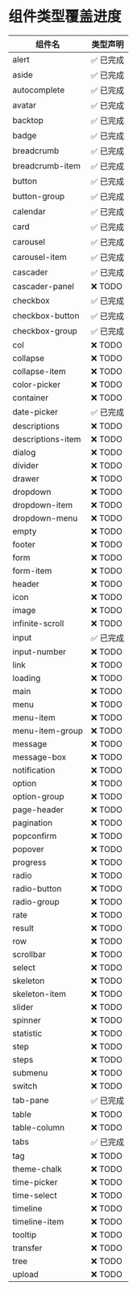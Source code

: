 # 组件类型覆盖进度

| 组件名 | 类型声明 |
| ------ | -------- |
| alert | ✅ 已完成 |
| aside | ✅ 已完成 |
| autocomplete | ✅ 已完成 |
| avatar | ✅ 已完成 |
| backtop | ✅ 已完成 |
| badge | ✅ 已完成 |
| breadcrumb | ✅ 已完成 |
| breadcrumb-item | ✅ 已完成 |
| button | ✅ 已完成 |
| button-group | ✅ 已完成 |
| calendar | ✅ 已完成 |
| card | ✅ 已完成 |
| carousel | ✅ 已完成 |
| carousel-item | ✅ 已完成 |
| cascader | ✅ 已完成 |
| cascader-panel | ❌ TODO |
| checkbox | ✅ 已完成 |
| checkbox-button | ✅ 已完成 |
| checkbox-group | ✅ 已完成 |
| col | ❌ TODO |
| collapse | ❌ TODO |
| collapse-item | ❌ TODO |
| color-picker | ❌ TODO |
| container | ❌ TODO |
| date-picker | ✅ 已完成 |
| descriptions | ❌ TODO |
| descriptions-item | ❌ TODO |
| dialog | ❌ TODO |
| divider | ❌ TODO |
| drawer | ❌ TODO |
| dropdown | ❌ TODO |
| dropdown-item | ❌ TODO |
| dropdown-menu | ❌ TODO |
| empty | ❌ TODO |
| footer | ❌ TODO |
| form | ❌ TODO |
| form-item | ❌ TODO |
| header | ❌ TODO |
| icon | ❌ TODO |
| image | ❌ TODO |
| infinite-scroll | ❌ TODO |
| input | ✅ 已完成 |
| input-number | ❌ TODO |
| link | ❌ TODO |
| loading | ❌ TODO |
| main | ❌ TODO |
| menu | ❌ TODO |
| menu-item | ❌ TODO |
| menu-item-group | ❌ TODO |
| message | ❌ TODO |
| message-box | ❌ TODO |
| notification | ❌ TODO |
| option | ❌ TODO |
| option-group | ❌ TODO |
| page-header | ❌ TODO |
| pagination | ❌ TODO |
| popconfirm | ❌ TODO |
| popover | ❌ TODO |
| progress | ❌ TODO |
| radio | ❌ TODO |
| radio-button | ❌ TODO |
| radio-group | ❌ TODO |
| rate | ❌ TODO |
| result | ❌ TODO |
| row | ❌ TODO |
| scrollbar | ❌ TODO |
| select | ❌ TODO |
| skeleton | ❌ TODO |
| skeleton-item | ❌ TODO |
| slider | ❌ TODO |
| spinner | ❌ TODO |
| statistic | ❌ TODO |
| step | ❌ TODO |
| steps | ❌ TODO |
| submenu | ❌ TODO |
| switch | ❌ TODO |
| tab-pane | ✅ 已完成 |
| table | ❌ TODO |
| table-column | ❌ TODO |
| tabs | ✅ 已完成 |
| tag | ❌ TODO |
| theme-chalk | ❌ TODO |
| time-picker | ❌ TODO |
| time-select | ❌ TODO |
| timeline | ❌ TODO |
| timeline-item | ❌ TODO |
| tooltip | ❌ TODO |
| transfer | ❌ TODO |
| tree | ❌ TODO |
| upload | ❌ TODO |
